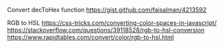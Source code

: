 Convert decToHex function
https://gist.github.com/faisalman/4213592

RGB to HSL
https://css-tricks.com/converting-color-spaces-in-javascript/
https://stackoverflow.com/questions/39118528/rgb-to-hsl-conversion
https://www.rapidtables.com/convert/color/rgb-to-hsl.html
